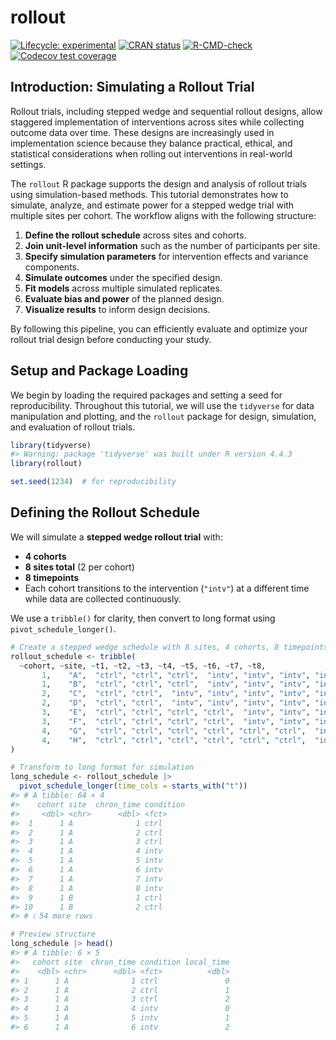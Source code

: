 
<!-- README.md is generated from README.Rmd. Please edit that file -->

# rollout

<!-- badges: start -->

[![Lifecycle:
experimental](https://img.shields.io/badge/lifecycle-experimental-orange.svg)](https://lifecycle.r-lib.org/articles/stages.html#experimental)
[![CRAN
status](https://www.r-pkg.org/badges/version/rollout)](https://CRAN.R-project.org/package=rollout)
[![R-CMD-check](https://github.com/iancero/rollout/actions/workflows/R-CMD-check.yaml/badge.svg)](https://github.com/iancero/rollout/actions/workflows/R-CMD-check.yaml)
[![Codecov test
coverage](https://codecov.io/gh/iancero/rollout/graph/badge.svg)](https://app.codecov.io/gh/iancero/rollout)
<!-- badges: end -->

## Introduction: Simulating a Rollout Trial

Rollout trials, including stepped wedge and sequential rollout designs,
allow staggered implementation of interventions across sites while
collecting outcome data over time. These designs are increasingly used
in implementation science because they balance practical, ethical, and
statistical considerations when rolling out interventions in real-world
settings.

The `rollout` R package supports the design and analysis of rollout
trials using simulation-based methods. This tutorial demonstrates how to
simulate, analyze, and estimate power for a stepped wedge trial with
multiple sites per cohort. The workflow aligns with the following
structure:

1.  **Define the rollout schedule** across sites and cohorts.
2.  **Join unit-level information** such as the number of participants
    per site.
3.  **Specify simulation parameters** for intervention effects and
    variance components.
4.  **Simulate outcomes** under the specified design.
5.  **Fit models** across multiple simulated replicates.
6.  **Evaluate bias and power** of the planned design.
7.  **Visualize results** to inform design decisions.

By following this pipeline, you can efficiently evaluate and optimize
your rollout trial design before conducting your study.

## Setup and Package Loading

We begin by loading the required packages and setting a seed for
reproducibility. Throughout this tutorial, we will use the `tidyverse`
for data manipulation and plotting, and the `rollout` package for
design, simulation, and evaluation of rollout trials.

``` r
library(tidyverse)
#> Warning: package 'tidyverse' was built under R version 4.4.3
library(rollout)

set.seed(1234)  # for reproducibility
```

## Defining the Rollout Schedule

We will simulate a **stepped wedge rollout trial** with:

- **4 cohorts**
- **8 sites total** (2 per cohort)
- **8 timepoints**
- Each cohort transitions to the intervention (`"intv"`) at a different
  time while data are collected continuously.

We use a `tribble()` for clarity, then convert to long format using
`pivot_schedule_longer()`.

``` r
# Create a stepped wedge schedule with 8 sites, 4 cohorts, 8 timepoints
rollout_schedule <- tribble(
  ~cohort, ~site, ~t1, ~t2, ~t3, ~t4, ~t5, ~t6, ~t7, ~t8,
       1,    "A",  "ctrl", "ctrl", "ctrl",  "intv", "intv", "intv", "intv", "intv",
       1,    "B",  "ctrl", "ctrl", "ctrl",  "intv", "intv", "intv", "intv", "intv",
       2,    "C",  "ctrl", "ctrl",  "intv", "intv", "intv", "intv", "intv", "intv",
       2,    "D",  "ctrl", "ctrl",  "intv", "intv", "intv", "intv", "intv", "intv",
       3,    "E",  "ctrl", "ctrl", "ctrl", "ctrl",  "intv", "intv", "intv", "intv",
       3,    "F",  "ctrl", "ctrl", "ctrl", "ctrl",  "intv", "intv", "intv", "intv",
       4,    "G",  "ctrl", "ctrl", "ctrl", "ctrl", "ctrl", "ctrl",  "intv", "intv",
       4,    "H",  "ctrl", "ctrl", "ctrl", "ctrl", "ctrl", "ctrl",  "intv", "intv"
)

# Transform to long format for simulation
long_schedule <- rollout_schedule |>
  pivot_schedule_longer(time_cols = starts_with("t"))
#> # A tibble: 64 × 4
#>    cohort site  chron_time condition
#>     <dbl> <chr>      <dbl> <fct>    
#>  1      1 A              1 ctrl     
#>  2      1 A              2 ctrl     
#>  3      1 A              3 ctrl     
#>  4      1 A              4 intv     
#>  5      1 A              5 intv     
#>  6      1 A              6 intv     
#>  7      1 A              7 intv     
#>  8      1 A              8 intv     
#>  9      1 B              1 ctrl     
#> 10      1 B              2 ctrl     
#> # ℹ 54 more rows

# Preview structure
long_schedule |> head()
#> # A tibble: 6 × 5
#>   cohort site  chron_time condition local_time
#>    <dbl> <chr>      <dbl> <fct>          <dbl>
#> 1      1 A              1 ctrl               0
#> 2      1 A              2 ctrl               1
#> 3      1 A              3 ctrl               2
#> 4      1 A              4 intv               0
#> 5      1 A              5 intv               1
#> 6      1 A              6 intv               2
```
